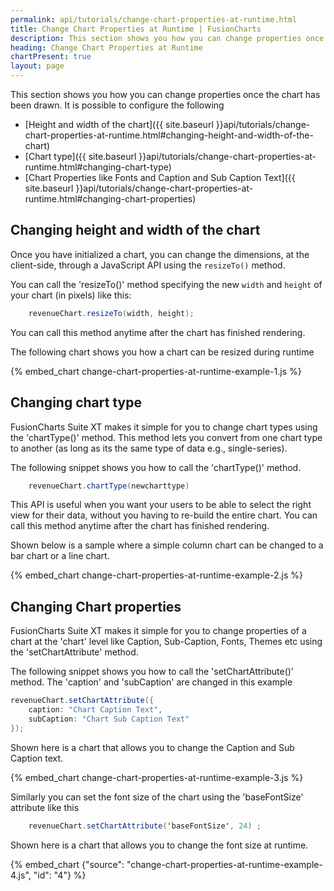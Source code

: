 ```yaml
---
permalink: api/tutorials/change-chart-properties-at-runtime.html
title: Change Chart Properties at Runtime | FusionCharts
description: This section shows you how you can change properties once the chart has been drawn.
heading: Change Chart Properties at Runtime
chartPresent: true
layout: page
---
```


This section shows you how you can change properties once the chart has been drawn. It is possible to configure the following

* [Height and width of the chart]({{ site.baseurl }}api/tutorials/change-chart-properties-at-runtime.html#changing-height-and-width-of-the-chart)
* [Chart type]({{ site.baseurl }}api/tutorials/change-chart-properties-at-runtime.html#changing-chart-type)
* [Chart Properties like Fonts and Caption and Sub Caption Text]({{ site.baseurl }}api/tutorials/change-chart-properties-at-runtime.html#changing-chart-properties)

## Changing height and width of the chart

Once you have initialized a chart, you can change the dimensions, at the client-side, through a JavaScript API using the `resizeTo()` method.

You can call the 'resizeTo()' method specifying the new `width` and `height` of your chart (in pixels) like this:

```java
	revenueChart.resizeTo(width, height);	
```

You can call this method anytime after the chart has finished rendering.

The following chart shows you how a chart can be resized during runtime

{% embed_chart change-chart-properties-at-runtime-example-1.js %}
## Changing chart type

FusionCharts Suite XT makes it simple for you to change chart types using the 'chartType()' method. This method lets you convert from one chart type to another (as long as its the same type of data e.g., single-series).

The following snippet shows you how to call the 'chartType()' method.

```java
	revenueChart.chartType(newcharttype)
```

This API is useful when you want your users to be able to select the right view for their data, without you having to re-build the entire chart. You can call this method anytime after the chart has finished rendering.

Shown below is a sample where a simple column chart can be changed to a bar chart or a line chart.

{% embed_chart change-chart-properties-at-runtime-example-2.js %}

## Changing Chart properties

FusionCharts Suite XT makes it simple for you to change properties of a chart at the 'chart' level like Caption, Sub-Caption, Fonts, Themes etc using the 'setChartAttribute' method.

The following snippet shows you how to call the 'setChartAttribute()' method. The 'caption' and 'subCaption' are changed in this example

```java
revenueChart.setChartAttribute({
    caption: "Chart Caption Text",
    subCaption: "Chart Sub Caption Text"
});
```

Shown here is a chart that allows you to change the Caption and Sub Caption text.

{% embed_chart change-chart-properties-at-runtime-example-3.js %}

Similarly you can set the font size of the chart using the 'baseFontSize' attribute like this

```java
	revenueChart.setChartAttribute('baseFontSize', 24) ;
```

Shown here is a chart that allows you to change the font size at runtime.

{% embed_chart {"source": "change-chart-properties-at-runtime-example-4.js", "id": "4"} %}